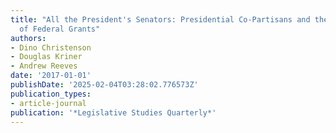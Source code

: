 ```yaml
---
title: "All the President's Senators: Presidential Co-Partisans and the Allocation
  of Federal Grants"
authors:
- Dino Christenson
- Douglas Kriner
- Andrew Reeves
date: '2017-01-01'
publishDate: '2025-02-04T03:28:02.776573Z'
publication_types:
- article-journal
publication: '*Legislative Studies Quarterly*'
---
```

